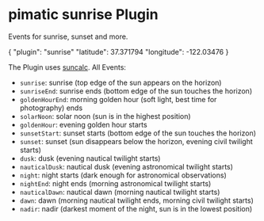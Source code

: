 pimatic sunrise Plugin
=======================

Events for sunrise, sunset and more.

  {
    "plugin": "sunrise"
    "latitude": 37.371794
    "longitude": -122.03476
  }

The Plugin uses [suncalc](https://github.com/mourner/suncalc). All Events:

  * `sunrise`: sunrise (top edge of the sun appears on the horizon)
  * `sunriseEnd`: sunrise ends (bottom edge of the sun touches the horizon)
  * `goldenHourEnd`: morning golden hour (soft light, best time for photography) ends
  * `solarNoon`: solar noon (sun is in the highest position)
  * `goldenHour`: evening golden hour starts
  * `sunsetStart`: sunset starts (bottom edge of the sun touches the horizon)
  * `sunset`: sunset (sun disappears below the horizon, evening civil twilight starts)
  * `dusk`: dusk (evening nautical twilight starts)
  * `nauticalDusk`: nautical dusk (evening astronomical twilight starts)
  * `night`: night starts (dark enough for astronomical observations)
  * `nightEnd`: night ends (morning astronomical twilight starts)
  * `nauticalDawn`: nautical dawn (morning nautical twilight starts)
  * `dawn`: dawn (morning nautical twilight ends, morning civil twilight starts)
  * `nadir`: nadir (darkest moment of the night, sun is in the lowest position)